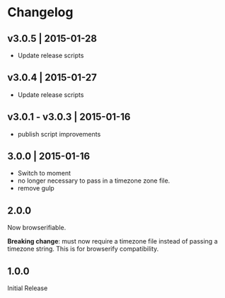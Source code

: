 # Changelog

## v3.0.5 | 2015-01-28
* Update release scripts

## v3.0.4 | 2015-01-27
* Update release scripts

## v3.0.1 - v3.0.3 | 2015-01-16
* publish script improvements

## 3.0.0 | 2015-01-16
* Switch to moment
* no longer necessary to pass in a timezone zone file.
* remove gulp

## 2.0.0
Now browserifiable.

**Breaking change**: must now require a timezone file instead of passing a timezone string. This is for browserify compatibility.

## 1.0.0
Initial Release








